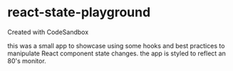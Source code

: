 # react-state-playground
Created with CodeSandbox

this was a small app to showcase using some hooks and best practices to manipulate React component state changes. the app is styled to reflect an 80's monitor.
